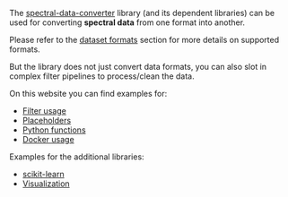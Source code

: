The [spectral-data-converter](https://github.com/waikato-datamining/spectral-data-converter) 
library (and its dependent libraries) can be used for converting **spectral data** from one format 
into another.

Please refer to the [dataset formats](https://github.com/waikato-datamining/spectral-data-converter?tab=readme-ov-file#dataset-formats)
section for more details on supported formats.

But the library does not just convert data formats, you can also slot in complex filter pipelines to 
process/clean the data.

On this website you can find examples for:

* [Filter usage](filters.md)
* [Placeholders](placeholders.md)
* [Python functions](pyfunc.md)
* [Docker usage](docker.md)

Examples for the additional libraries:

* [scikit-learn](sklearn.md)
* [Visualization](vis.md)
